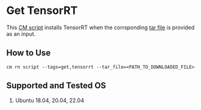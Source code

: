 # Get TensorRT

This [CM script](https://github.com/mlcommons/ck/blob/master/cm/docs/specs/script.md) installs TensorRT when the corrsponding [tar file](https://docs.nvidia.com/deeplearning/tensorrt/install-guide/index.html#installing-tar) is provided as an input.

## How to Use
```
cm rn script --tags=get,tensorrt --tar_file=<PATH_TO_DOWNLOADED_FILE>
```

## Supported and Tested OS
1. Ubuntu 18.04, 20.04, 22.04
